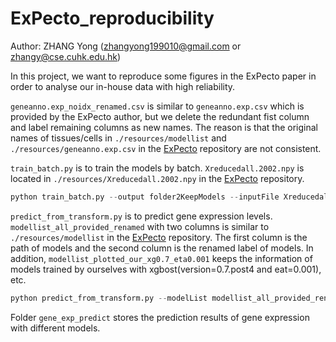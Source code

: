 # ExPecto_reproducibility
Author: ZHANG Yong (zhangyong199010@gmail.com or zhangy@cse.cuhk.edu.hk)

In this project, we want to reproduce some figures in the ExPecto paper in order to analyse our in-house data with high reliability.

`geneanno.exp_noidx_renamed.csv` is similar to `geneanno.exp.csv` which is provided by the ExPecto author, but we delete the redundant fist column and label remaining columns as new names. The reason is that the original names of tissues/cells in `./resources/modellist` and `./resources/geneanno.exp.csv` in the [ExPecto](https://github.com/FunctionLab/ExPecto) repository are not consistent.

`train_batch.py` is to train the models by batch. `Xreducedall.2002.npy` is located in `./resources/Xreducedall.2002.npy` in the [ExPecto](https://github.com/FunctionLab/ExPecto) repository.

```python
python train_batch.py --output folder2KeepModels --inputFile Xreducedall.2002.npy
```

`predict_from_transform.py` is to predict gene expression levels. `modellist_all_provided_renamed` with two columns is similar to `./resources/modellist` in the [ExPecto](https://github.com/FunctionLab/ExPecto) repository. The first column is the path of models and the second column is the renamed label of models. In addition, `modellist_plotted_our_xg0.7_eta0.001` keeps the information of models trained by ourselves with xgbost(version=0.7.post4 and eat=0.001), etc.

```python
python predict_from_transform.py --modelList modellist_all_provided_renamed --inputFile Xreducedall.2002.npy
```

Folder `gene_exp_predict` stores the prediction results of gene expression with different models.